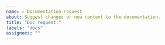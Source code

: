 ```yaml
---
name: ✍ Documentation request
about: Suggest changes or new content to the documentation.
title: "Doc request:"
labels: "docs"
assignees: ""
---
```

